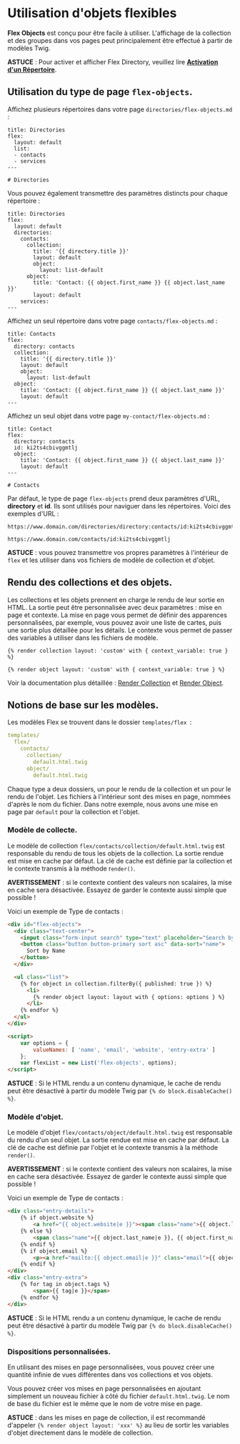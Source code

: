 <h1 class="rem">Utilisation d'objets flexibles</h1>

**Flex Objects** est conçu pour être facile à utiliser. L'affichage de la collection et des groupes dans vos pages peut principalement être effectué à partir de modèles Twig.

<div class="notice note">
<strong>ASTUCE</strong> : Pour activer et afficher Flex Directory, veuillez lire <strong><a href="../avance-flex-intro">Activation d'un Répertoire</a></strong>.
</div>

<h2 id="Utilisation du type de page `flex-objects`">Utilisation du type de page <code>flex-objects</code>.
<a href="#Utilisation du type de page `flex-objects`" class="toc-anchor after"></a></h2> 

Affichez plusieurs répertoires dans votre page `directories/flex-objects.md` :

```console
title: Directories
flex:
  layout: default
  list:
  - contacts
  - services
---

# Directories
```

Vous pouvez également transmettre des paramètres distincts pour chaque répertoire :

```console
title: Directories
flex:
  layout: default
  directories:
    contacts:
      collection:
        title: '{{ directory.title }}'
        layout: default
        object:
          layout: list-default
      object:
        title: 'Contact: {{ object.first_name }} {{ object.last_name }}'
        layout: default
    services:
---
```

Affichez un seul répertoire dans votre page `contacts/flex-objects.md` :

```console
title: Contacts
flex:
  directory: contacts
  collection:
    title: '{{ directory.title }}'
    layout: default
    object:
      layout: list-default
  object:
    title: 'Contact: {{ object.first_name }} {{ object.last_name }}'
    layout: default
---
```

Affichez un seul objet dans votre page `my-contact/flex-objects.md` :

```console
title: Contact
flex:
  directory: contacts
  id: ki2ts4cbivggmtlj
  object:
    title: 'Contact: {{ object.first_name }} {{ object.last_name }}'
    layout: default
---

# Contacts
```

Par défaut, le type de page `flex-objects` prend deux paramètres d'URL, **directory** et **id**. Ils sont utilisés pour naviguer dans les répertoires. Voici des exemples d'URL :

```console
https://www.domain.com/directories/directory:contacts/id:ki2ts4cbivggmtlj

https://www.domain.com/contacts/id:ki2ts4cbivggmtlj
```

<div class="notice note">
<strong>ASTUCE</strong> : vous pouvez transmettre vos propres paramètres à l'intérieur de <code>flex</code> et les utiliser dans vos fichiers de modèle de collection et d'objet.
</div>

<h2 id="Rendu des collections et des objets">Rendu des collections et des objets.
<a href="#Rendu des collections et des objets" class="toc-anchor after"></a></h2> 

Les collections et les objets prennent en charge le rendu de leur sortie en HTML. La sortie peut être personnalisée avec deux paramètres : mise en page et contexte. La mise en page vous permet de définir des apparences personnalisées, par exemple, vous pouvez avoir une liste de cartes, puis une sortie plus détaillée pour les détails. Le contexte vous permet de passer des variables à utiliser dans les fichiers de modèle.

```console
{% render collection layout: 'custom' with { context_variable: true } %}

{% render object layout: 'custom' with { context_variable: true } %}
```

Voir la documentation plus détaillée : [Render Collection](avance-flex-collection.md#Rendu) et [Render Object](avance-flex-objets-flex.md#Rendu).

<h2 id="Notions de base sur les modèles">Notions de base sur les modèles.
<a href="#Notions de base sur les modèles" class="toc-anchor after"></a></h2> 

Les modèles Flex se trouvent dans le dossier `templates/flex `:

```yaml
templates/
  flex/
    contacts/
      collection/
        default.html.twig
      object/
        default.html.twig
```

Chaque type a deux dossiers, un pour le rendu de la collection et un pour le rendu de l'objet. Les fichiers à l'intérieur sont des mises en page, nommées d'après le nom du fichier. Dans notre exemple, nous avons une mise en page par `default` pour la collection et l'objet.

<h3 id="Modèle de collecte">Modèle de collecte.
<a href="#Modèle de collecte" class="toc-anchor after"></a></h3> 

Le modèle de collection `flex/contacts/collection/default.html.twig` est responsable du rendu de tous les objets de la collection. La sortie rendue est mise en cache par défaut. La clé de cache est définie par la collection et le contexte transmis à la méthode r`ender()`.

<div class="notice warning">
<strong>AVERTISSEMENT</strong> : si le contexte contient des valeurs non scalaires, la mise en cache sera désactivée. Essayez de garder le contexte aussi simple que possible !
</div>

Voici un exemple de Type de contacts :

```html
<div id="flex-objects">
  <div class="text-center">
    <input class="form-input search" type="text" placeholder="Search by name, email, etc" />
    <button class="button button-primary sort asc" data-sort="name">
      Sort by Name
    </button>
  </div>

  <ul class="list">
    {% for object in collection.filterBy({ published: true }) %}
      <li>
        {% render object layout: layout with { options: options } %}
      </li>
    {% endfor %}
  </ul>
</div>

<script>
    var options = {
        valueNames: [ 'name', 'email', 'website', 'entry-extra' ]
    };
    var flexList = new List('flex-objects', options);
</script>
```

<div class="notice note">
<strong>ASTUCE</strong> : Si le HTML rendu a un contenu dynamique, le cache de rendu peut être désactivé à partir du modèle Twig par <code>{% do block.disableCache() %}</code>.
</div>

<h3 id="Modèle d'objet">Modèle d'objet.
<a href="#Modèle d'objet" class="toc-anchor after"></a></h3> 

Le modèle d'objet `flex/contacts/object/default.html.twig` est responsable du rendu d'un seul objet. La sortie rendue est mise en cache par défaut. La clé de cache est définie par l'objet et le contexte transmis à la méthode `render()`.

<div class="notice warning">
<strong>AVERTISSEMENT</strong> : si le contexte contient des valeurs non scalaires, la mise en cache sera désactivée. Essayez de garder le contexte aussi simple que possible !
</div>

Voici un exemple de Type de contacts :

```html
<div class="entry-details">
    {% if object.website %}
        <a href="{{ object.website|e }}"><span class="name">{{ object.last_name|e }}, {{ object.first_name|e }}</span></a>
    {% else %}
        <span class="name">{{ object.last_name|e }}, {{ object.first_name|e }}</span>
    {% endif %}
    {% if object.email %}
        <p><a href="mailto:{{ object.email|e }}" class="email">{{ object.email|e }}</a></p>
    {% endif %}
</div>
<div class="entry-extra">
    {% for tag in object.tags %}
        <span>{{ tag|e }}</span>
    {% endfor %}
</div>
```

<div class="notice note">
<strong>ASTUCE</strong> : Si le HTML rendu a un contenu dynamique, le cache de rendu peut être désactivé à partir du modèle Twig par <code>{% do block.disableCache() %}</code>.
</div>

<h3 id="Dispositions personnalisées">Dispositions personnalisées.
<a href="#Dispositions personnalisées" class="toc-anchor after"></a></h3> 

En utilisant des mises en page personnalisées, vous pouvez créer une quantité infinie de vues différentes dans vos collections et vos objets.

Vous pouvez créer vos mises en page personnalisées en ajoutant simplement un nouveau fichier à côté du fichier `default.html.twig`. Le nom de base du fichier est le même que le nom de votre mise en page.

<div class="notice note">
<strong>ASTUCE</strong> : dans les mises en page de collection, il est recommandé d'appeler <code>{% render object layout: 'xxx' %}</code> au lieu de sortir les variables d'objet directement dans le modèle de collection.

